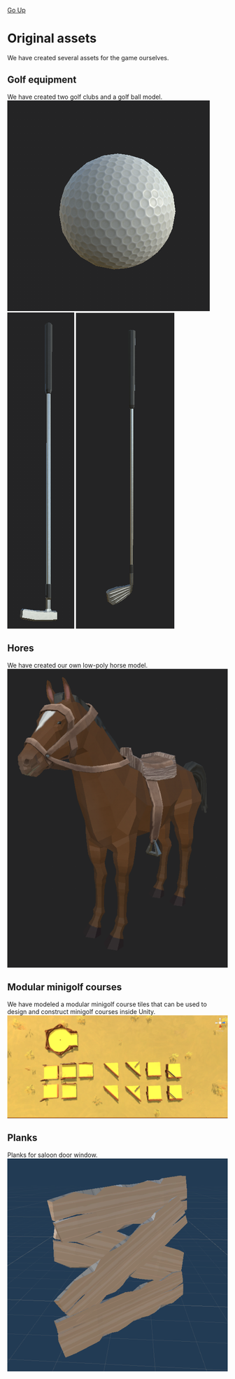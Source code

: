 [Go Up](assets.md)

# Original assets
We have created several assets for the game ourselves.

## Golf equipment
We have created two golf clubs and a golf ball model.
![help](./img/golf_ball.png) ![help](./img/putter.png) ![help](./img/5iron.png)

## Hores
We have created our own low-poly horse model.
![help](./img/horse.png)

## Modular minigolf courses
We have modeled a modular minigolf course tiles that can be used to design and construct minigolf courses inside Unity.
![help](./img/minigolf_tiles.png)

## Planks
Planks for saloon door window.
![help](./img/planks.png)